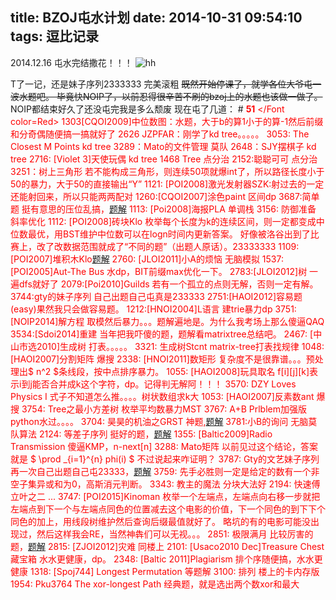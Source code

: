 title: BZOJ屯水计划
date: 2014-10-31 09:54:10
tags: 逗比记录
---
2014.12.16 屯水完结撒花！！！
![hh](\img\hhhhhh.jpg)
<!--more-->
T了一记，还是妹子序列2333333
完美滚粗
<del>既然开始停课了，就学各位大爷屯一波水题吧。
毕竟快NOIP了，以前忍得很辛苦不刷的bzoj上的水题也该做一做了。</del>
NOIP都结束好久了还没屯完我是多么颓废
现在屯了几道：
#<Font color=Red> **51** </Font color=Red> 
1303[CQOI2009]中位数图：水题，大于b的算1小于的算-1然后前缀和分奇偶随便搞一搞就好了
2626 JZPFAR：刚学了kd tree。。。。。
3053: The Closest M Points kd tree
3289：Mato的文件管理 莫队
2648：SJY摆棋子 kd tree
2716: [Violet 3]天使玩偶 kd tree
1468 Tree 点分治
2152:聪聪可可 点分治
3251：树上三角形 若不能构成三角形，则连续50项就爆int了，所以路径长度小于50的暴力，大于50的直接输出“Y”
1121: [POI2008]激光发射器SZK:射过去的一定还能射回来，所以只能两两配对
1260:[CQOI2007]涂色paint 区间dp
3687:简单题 挺有意思的压位乱搞，[题解](http://bakser.gitcafe.com/2014/10/31/bzoj3687-FJ2014%E9%9B%86%E8%AE%AD-%E7%AE%80%E5%8D%95%E9%A2%98/)
1113: [Poi2008]海报PLA 单调栈
3156: 防御准备 斜率优化
1112: [POI2008]砖块Klo 枚举每个长度为k的连续区间，则一定都变成中位数最优，用BST维护中位数可以在logn时间内更新答案。
好像被洛谷出到了比赛上，改了改数据范围就成了“不同的题”（出题人原话）。23333333
1109: [POI2007]堆积木Klo[题解](http://bakser.gitcafe.com/2014/11/02/bzoj1109-POI2007-%E5%A0%86%E7%A7%AF%E6%9C%A8klo/)
2760: [JLOI2011]小A的烦恼 无脑模拟
1537:[POI2005]Aut-The Bus 水dp，BIT前缀max优化一下。
2783:[JLOI2012]树 一遍dfs就好了
2079:[Poi2010]Guilds 若有一个孤立的点则无解，否则一定有解。
3744:gty的妹子序列 自己出题自己屯真是233333
2751:[HAOI2012]容易题(easy)果然我只会做容易题。
1212:[HNOI2004]L语言 建trie暴力dp
3751: [NOIP2014]解方程 取模然后暴力。。。题解遍地是。为什么我考场上那么傻逼QAQ
3534:[Sdoi2014]重建 当年把我吓傻的题，题解看matrixtree总结吧。
2467: [中山市选2010]生成树 打表。。。。。
3321: 生成树Stcnt matrix-tree打表找规律
1048: [HAOI2007]分割矩阵 爆搜
2338: [HNOI2011]数矩形 复杂度不是很靠谱。。。预处理出$ n^2 $条线段，按中点排序暴力。
1055: [HAOI2008]玩具取名 f[i][j][k]表示i到j能否合并成k这个字符，dp。记得判无解阿！！！
3570: DZY Loves Physics I 式子不知道怎么推。。。。树状数组求k大
1053: [HAOI2007]反素数ant 爆搜
3754: Tree之最小方差树 枚举平均数暴力MST
3767: A+B Prlblem加强版 python水过。。。。
3704: 昊昊的机油之GRST 神题,[题解](http://bakser.gitcafe.com/2014/11/27/%E6%98%8A%E6%98%8A%E7%9A%84%E6%9C%BA%E6%B2%B9%E4%B9%8BGRST/)
3781:小B的询问 无脑莫队算法
2124: 等差子序列 挺好的题，[题解](http://bakser.gitcafe.com/2014/11/30/bzoj2124%E7%AD%89%E5%B7%AE%E5%AD%90%E5%BA%8F%E5%88%97/)
1355: [Baltic2009]Radio Transmission 傻逼KMP，n-next[n]
3288: Mato矩阵 以前见过这个结论，答案就是 $ \prod _{i=1}^{n} phi(i) $ 不过说起来咋证明？
3787: Gty的文艺妹子序列 再一次自己出题自己屯23333，[题解](http://bakser.gitcafe.com/2014/12/04/bzoj3787-Gty%E7%9A%84%E6%96%87%E8%89%BA%E5%A6%B9%E5%AD%90%E5%BA%8F%E5%88%97-%E5%AE%98%E6%96%B9%E9%A2%98%E8%A7%A3/)
3759: 先手必胜则一定是给定的数有一个非空子集异或和为0，高斯消元判断。
3343: 教主的魔法 分块大法好
2194: 快速傅立叶之二 ...
3747: [POI2015]Kinoman 枚举一个左端点，左端点向右移一步就把左端点到下一个与左端点同色的位置减去这个电影的价值，下一个同色的到下下个同色的加上，用线段树维护然后查询后缀最值就好了。
略坑的有的电影可能没出现过，然后这样我会RE，当然神犇们可以无视。。。
2851: 极限满月 比较厉害的题，[题解](http://bakser.gitcafe.com/2014/12/06/bzoj2851%E6%9E%81%E9%99%90%E6%BB%A1%E6%9C%88/)
2815: [ZJOI2012]灾难 同楼上
2101: [Usaco2010 Dec]Treasure Chest 藏宝箱 水水更健康，dp。
2348: [Baltic 2011]Plagiarism 排个序随便搞，水水更健康
1318: [Spoj744] Longest Permutation 等题解
3100: 排列 楼上的卡内存版
1954: Pku3764 The xor-longest Path 经典题，就是选出两个数xor和最大
